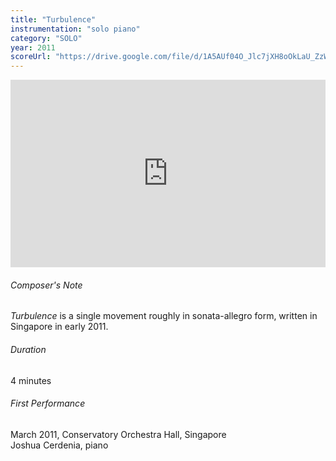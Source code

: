```yaml
---
title: "Turbulence"
instrumentation: "solo piano"
category: "SOLO"
year: 2011
scoreUrl: "https://drive.google.com/file/d/1A5AUf04O_Jlc7jXH8oOkLaU_ZzWGaaDb/view?usp=sharing"
---
```


<iframe class="mb-3" width="100%" height="300" scrolling="no" frameborder="no" allow="autoplay" src="https://w.soundcloud.com/player/?url=https%3A//api.soundcloud.com/tracks/17986872&color=%234a4a4a&auto_play=false&hide_related=false&show_comments=true&show_user=true&show_reposts=false&show_teaser=true&visual=true"></iframe>

###### Composer's Note

_Turbulence_ is a single movement roughly in sonata-allegro form, written in Singapore in early 2011.

###### Duration
4 minutes

###### First Performance
March 2011, Conservatory Orchestra Hall, Singapore\
Joshua Cerdenia, piano